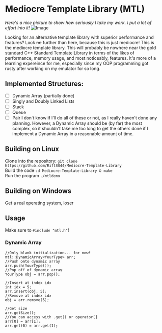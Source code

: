 # Mediocre Template Library (MTL)

*Here's a nice picture to show how seriously I take my work. I put a lot of effort into it!*
![Image](https://repository-images.githubusercontent.com/408642469/ea77857d-380e-4d00-8bb8-c3a2a99b2627)

Looking for an alternative template library with superior performance and features? Look ~~no~~ further than here, because this is just mediocre! This is the mediocre template library. This will probably be nowhere near the gold standard C++ Standard Template Library in terms of the likes of performance, memory usage, and most noticeably, features. It's more of a learning expereince for me, especially since my OOP programming got rusty after working on my emulator for so long.

## Implemented Structures:
- [ ] Dynamic Array (partially done)
- [ ] Singly and Doubly Linked Lists
- [ ] Stack
- [ ] Queue
- [ ] Pair
I don't know if I'll do all of these or not, as I really haven't done any planning. However, a Dynamic Array should be (by far) the most complex, so it shouldn't take me too long to get the others done if I implement a Dynamic Array in a reasonable amount of time.

## Building on Linux
Clone into the repository:
`git clone https://github.com/Rift8844/Mediocre-Template-Library`\
Build the code
`cd Mediocre-Template-Library & make`\
Run the program
`./mtldemo` 

## Building on Windows
Get a real operating system, loser

## Usage

Make sure to `#include "mtl.h"`!
### Dynamic Array
```
//Only blank initialization... for now!
mtl::DynamicArray<YourType> arr;
//Push onto dynamic array
arr.push(YourType());
//Pop off of dynamic array
YourType obj = arr.pop();

//Insert at index idx
int idx = 5;
arr.insert(obj, 5);
//Remove at index idx
obj = arr.remove(5);

//Get size
arr.getSize();
//You can access with .get() or operator[]
arr[0] = arr[1];
arr.get(0) = arr.get(1);
```

